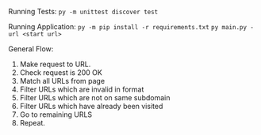 Running Tests:
    `py -m unittest discover test`

Running Application:
    `py -m pip install -r requirements.txt`
    `py main.py -url <start url>`

General Flow:
1. Make request to URL.
2. Check request is 200 OK
3. Match all URLs from page
4. Filter URLs which are invalid in format
5. Filter URLs which are not on same subdomain
6. Filter URLs which have already been visited
7. Go to remaining URLS
8. Repeat.